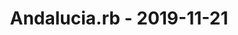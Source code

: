 ---
layout: post
title: Andalucia.rb - 2019-11-21
datetime: 2019-11-21 18:30:00.000000000 +01:00
name: Andalucia.rb
external_url: https://andalucia.onruby.eu/events/jet-scaling-ruby-web-apps-573
---